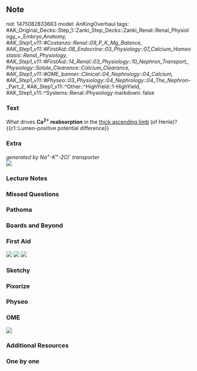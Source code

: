## Note
nid: 1475082833663
model: AnKingOverhaul
tags: #AK_Original_Decks::Step_1::Zanki_Step_Decks::Zanki_Renal::Renal_Physiology_+_Embryo,_Anatomy, #AK_Step1_v11::#Costanzo::Renal::09_P_K_Mg_Balance, #AK_Step1_v11::#FirstAid::08_Endocrine::03_Physiology::07_Calcium_Homeostasis::Renal_Physiology, #AK_Step1_v11::#FirstAid::14_Renal::03_Physiology::10_Nephron_Transport_Physiology::Solute_Clearance::Calcium_Clearance, #AK_Step1_v11::#OME_banner::Clinical::04_Nephrology::04_Calcium, #AK_Step1_v11::#Physeo::03_Physiology::04_Nephrology::04_The_Nephron_-_Part_2, #AK_Step1_v11::^Other::^HighYield::1-HighYield, #AK_Step1_v11::^Systems::Renal::Physiology
markdown: false

### Text
<div>
  What drives <b>Ca<sup>2+</sup> reabsorption</b> in the <u>thick
  ascending limb</u> (of Henle)?
</div>
<div>
  {{c1::Lumen-positive potential difference}}
</div>

### Extra
<div>
  <i>generated by Na<sup>+</sup>-K<sup>+</sup>-2Cl<sup>-</sup>
  transporter</i>
</div>
<div><img src="paste-470883034464511.jpg"></div>

### Lecture Notes


### Missed Questions


### Pathoma


### Boards and Beyond


### First Aid
<img src="tmpYQ5eTV.png"> <img src="tmpRFb7vh.png"> <img src=
"tmpix4pp3.png">

### Sketchy


### Pixorize


### Physeo


### OME
<div class="ome-widget">
  <a href=
  "https://onlinemeded.org/spa/nephrology/calcium/acquire?ref=anki">
  <img src="_OME_AnkiFlashcards_Lesson_3.png"></a>
</div>

### Additional Resources


### One by one


